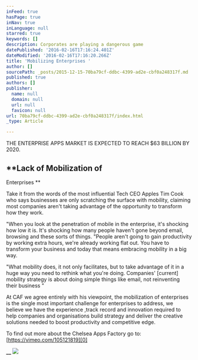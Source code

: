 ```yaml
---
inFeed: true
hasPage: true
inNav: true
inLanguage: null
starred: true
keywords: []
description: Corporates are playing a dangerous game
datePublished: '2016-02-16T17:16:24.401Z'
dateModified: '2016-02-16T17:16:20.266Z'
title: 'Mobilizing Enterprises '
author: []
sourcePath: _posts/2015-12-15-70ba79cf-ddbc-4399-ad2e-cbf0a248317f.md
published: true
authors: []
publisher:
  name: null
  domain: null
  url: null
  favicon: null
url: 70ba79cf-ddbc-4399-ad2e-cbf0a248317f/index.html
_type: Article

---
```

THE ENTERPRISE APPS MARKET IS EXPECTED TO REACH $63 BILLION
BY 2020\.

## **Lack of Mobilization of
Enterprises **

Take it from the words of the most influential Tech CEO Apples
Tim Cook who says businesses are only scratching the surface with mobility,
claiming most companies aren't taking advantage of the opportunity to transform
how they work.

"When you look at the penetration
of mobile in the enterprise, it's shocking how low it is. It's shocking how
many people haven't gone beyond email, browsing and these sorts of things. "People
aren't going to gain productivity by working extra hours, we're already working
flat out. You have to transform your business and today that means embracing
mobility in​ a big way. 

"What mobility does, it not only facilitates, but to take
advantage of it in a huge way you need to rethink what you're doing. Companies'
\[current\] mobility strategy is about doing simple things like email, not
reinventing their business "

At CAF we agree entirely with his viewpoint, the mobilization of
enterprises is the single most important challenge for enterprises to address,
we believe we have the experience ,​track
record and innovation required to help companies and organisations
build strategy and deliver the creative solutions needed to boost productivity
and competitive edge.

To find out more about the Chelsea Apps Factory go to:[https://vimeo.com/105121819][0]

**__**
![](https://the-grid-user-content.s3-us-west-2.amazonaws.com/e11227e9-5316-4955-b764-1c4e2d7d141b.png)

[0]: https://vimeo.com/105121819